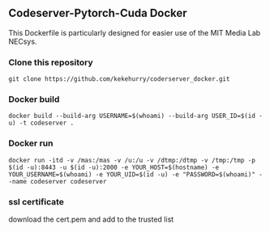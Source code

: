 
## Codeserver-Pytorch-Cuda Docker

This Dockerfile is particularly designed for easier use of the MIT Media Lab NECsys.

### Clone this repository

`git clone https://github.com/kekehurry/coderserver_docker.git`

### Docker build

`docker build --build-arg USERNAME=$(whoami) --build-arg USER_ID=$(id -u) -t codeserver .`


### Docker run

`docker run -itd -v /mas:/mas -v /u:/u -v /dtmp:/dtmp -v /tmp:/tmp -p $(id -u):8443 -u $(id -u):2000 -e YOUR_HOST=$(hostname) -e YOUR_USERNAME=$(whoami) -e YOUR_UID=$(id -u) -e "PASSWORD=$(whoami)" --name codeserver codeserver`


### ssl certificate
download the cert.pem and add to the trusted list


